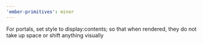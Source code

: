 ```yaml
---
'ember-primitives': minor
---
```


For portals, set style to display:contents; so that when rendered, they do not take up space or shift anything visually
